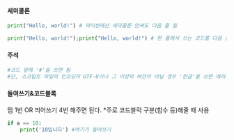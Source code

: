#### 세미콜론
```python
print("Hello, world!") # 파이썬에선 세미콜론 안써도 다음 줄 됨

print("Hello, world!");print("Hello, world!") # 한 줄에서 쓰는 코드를 다음 줄로 가도록 할 수 있음
```

#### 주석
```python
#코드 앞에 '#'을 쓰면 됨
#단, 스크립트 파일의 인코딩이 UTF-8이나 그 이상의 버전이 아닐 경우 '한글'을 쓰면 에러가 발생할 수 있다.
```

#### 들여쓰기&코드블록
탭 1번 OR 띄어쓰기 4번 해주면 된다.
*주로 코드블럭 구분(함수 등)해줄 때 사용
```python
if a == 10:
    print('10입니다') #여기가 들여쓰기
```

